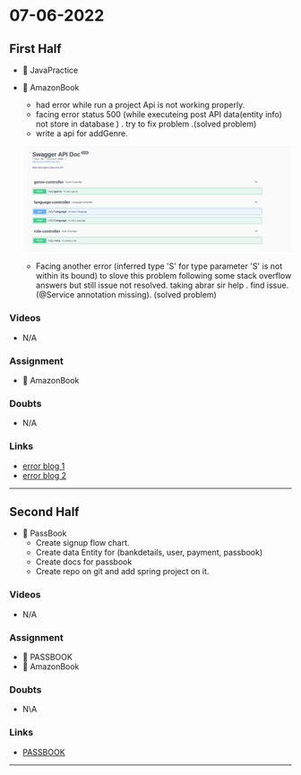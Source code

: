 # 07-06-2022


## First Half
- 🔄 JavaPractice
- 🔄 AmazonBook
	- had error while run a project Api is not working properly. 
	- facing error status 500 (while executeing post API data(entity info) not store in database ) . try to fix problem .(solved problem)
	-  write a api for addGenre.

	![API]( https://github.com/sp18-interns/bhavesh-intern/blob/main/7%20june%202022/Api.png "api")

	- Facing another error (inferred type 'S' for type parameter 'S' is not within its bound) to slove this problem following some stack overflow answers but still issue not resolved. taking abrar sir help . find issue. (@Service annotation missing). (solved problem)
 

### Videos

- N/A

### Assignment 

- 🔄 AmazonBook

### Doubts

- N/A

### Links

- [error blog 1](https://stackoverflow.com/questions/52634362/inferred-type-s-for-type-parameter-s-is-not-within-its-bound-should-extend)
- [error blog 2](https://stackoverflow.com/questions/52908646/inferred-type-s-for-type-parameter-s-is-not-within-its-bound)

***********************************************************************************************

## Second Half

- 🔄 PassBook 
	- Create signup flow chart.
	- Create data Entity for (bankdetails, user, payment, passbook) 
	- Create docs for passbook 
	- Create repo on git and add spring project on it.  

### Videos

- N/A

### Assignment 

- 🔄 PASSBOOK
- 🔄 AmazonBook

### Doubts

- N\A

### Links

- [PASSBOOK](https://drive.google.com/drive/folders/1U0IUszPTg0M2_Cb_WexAq7Rl6ugtrYki)
*********************************************************************************************